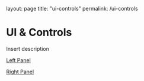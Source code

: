 layout: page
title: "ui-controls"
permalink: /ui-controls

# UI & Controls

Insert description

[Left Panel](leftpanel.md)

[Right Panel](rightpanel.md)
